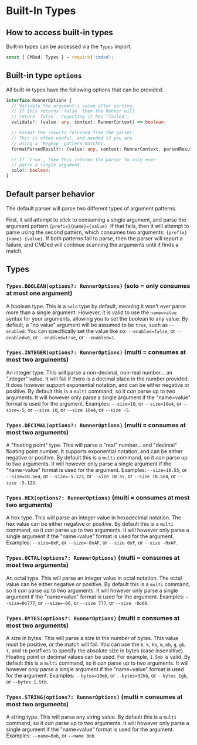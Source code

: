 # Built-In Types

## How to access built-in types

Built-in types can be accessed via the `Types` import.

```javascript
const { CMDed, Types } = require('cmded);
```

## Built-in type `options`

All built-in types have the following options that can be provided:

```typescript
interface RunnerOptions {
  // Validate the argument's value after parsing.
  // If this returns `false` then the Runner will
  // return `false`, reporting it has "failed".
  validate?: (value: any, context: RunnerContext) => boolean;

  // Format the results returned from the parser.
  // This is often useful, and needed if you are
  // using a `RegExp` pattern matcher.
  formatParsedResult?: (value: any, context: RunnerContext, parsedResult) => object;

  // If `true`, then this informs the parser to only ever
  // parse a single argument.
  solo?: boolean;
}
```

## Default parser behavior

The default parser will parse two different types of argument patterns.

First, it will attempt to stick to consuming a single argument, and parse
the argument pattern `{prefix}{name}={value}`. If that fails, then it will
attempt to parse using the second pattern, which consumes two arguments: `{prefix}{name} {value}`. If both patterns fail to parse, then the parser will report a failure, and CMDed will continue scanning the arguments until it finds a match.

## Types

### `Types.BOOLEAN(options?: RunnerOptions)` (solo = only consumes at most one argument)

A boolean type. This is a `solo` type by default, meaning it won't ever parse more than a single argument. However, it is valid to use the `name=value` syntax for your arguments, allowing you to set the boolean to any value. By default, a "no value" argument will be assumed to be `true`, such as `--enabled`. You can specifically set the value like so: `--enabled=false`, or `--enabled=0`, or `--enabled=true`, or `--enabled=1`.

### `Types.INTEGER(options?: RunnerOptions)` (multi = consumes at most two arguments)

An integer type. This will parse a non-decimal, non-real number... an "integer" value. It will fail if there is a decimal place in the number provided. It does however support exponential notation, and can be either negative or positive. By default this is a `multi` command, so it *can* parse up to two arguments. It will however only parse a single argument if the "name=value" format is used for the argument. Examples: `--size=10`, or `--size=10e4`, or `--size=-5`, or `--size 10`, or `--size 10e4`, or `--size -5`.

### `Types.DECIMAL(options?: RunnerOptions)` (multi = consumes at most two arguments)

A "floating point" type. This will parse a "real" number... and "decimal" floating point number. It supports exponential notation, and can be either negative or positive. By default this is a `multi` command, so it *can* parse up to two arguments. It will however only parse a single argument if the "name=value" format is used for the argument. Examples: `--size=10.55`, or `--size=10.5e4`, or `--size=-5.123`, or `--size 10.55`, or `--size 10.5e4`, or `--size -5.123`.

### `Types.HEX(options?: RunnerOptions)` (multi = consumes at most two arguments)

A hex type. This will parse an integer value in hexadecimal notation. The hex value can be either negative or positive. By default this is a `multi` command, so it *can* parse up to two arguments. It will however only parse a single argument if the "name=value" format is used for the argument. Examples: `--size=0xF`, or `--size=-0xAF`, or `--size 0xF`, or `--size -0xAF`.

### `Types.OCTAL(options?: RunnerOptions)` (multi = consumes at most two arguments)

An octal type. This will parse an integer value in octal notation. The octal value can be either negative or positive. By default this is a `multi` command, so it *can* parse up to two arguments. It will however only parse a single argument if the "name=value" format is used for the argument. Examples: `--size=0o777`, or `--size=-66`, or `--size 777`, or `--size -0o66`.

### `Types.BYTES(options?: RunnerOptions)` (multi = consumes at most two arguments)

A size in bytes. This will parse a size in the number of bytes. This value must be positive, or the match will fail. You can use the `b`, `k`, `kb`, `m`, `mb`, `g`, `gb`, `t`, and `tb` postfixes to specify the absolute size in bytes (case insensitive). Floating point or decimal values can be used. For example, `1.5mb` is valid. By default this is a `multi` command, so it *can* parse up to two arguments. It will however only parse a single argument if the "name=value" format is used for the argument. Examples: `--bytes=10mb`, or `--bytes=32kb`, or `--bytes 1gb`, or `--bytes 1.5tb`.

### `Types.STRING(options?: RunnerOptions)` (multi = consumes at most two arguments)

A string type. This will parse any string value. By default this is a `multi` command, so it *can* parse up to two arguments. It will however only parse a single argument if the "name=value" format is used for the argument. Examples: `--name=Bob`, or `--name Bob`.
